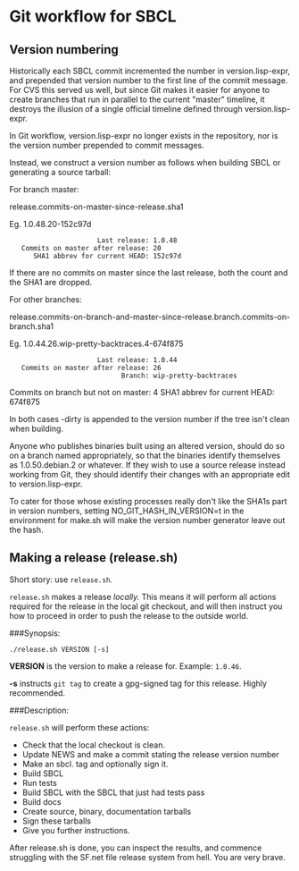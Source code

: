 # Git workflow for SBCL

## Version numbering

Historically each SBCL commit incremented the number in
version.lisp-expr, and prepended that version number to the first line
of the commit message. For CVS this served us well, but since Git
makes it easier for anyone to create branches that run in parallel to
the current "master" timeline, it destroys the illusion of a single
official timeline defined through version.lisp-expr.

In Git workflow, version.lisp-expr no longer exists in the repository,
nor is the version number prepended to commit messages.

Instead, we construct a version number as follows when building SBCL
or generating a source tarball:

For branch master:

  release.commits-on-master-since-release.sha1

  Eg. 1.0.48.20-152c97d

                          Last release: 1.0.48
       Commits on master after release: 20
          SHA1 abbrev for current HEAD: 152c97d

  If there are no commits on master since the last release, both the
  count and the SHA1 are dropped.

For other branches:

  release.commits-on-branch-and-master-since-release.branch.commits-on-branch.sha1

  Eg. 1.0.44.26.wip-pretty-backtraces.4-674f875

                          Last release: 1.0.44
       Commits on master after release: 26
                                Branch: wip-pretty-backtraces
   Commits on branch but not on master: 4
          SHA1 abbrev for current HEAD: 674f875

In both cases -dirty is appended to the version number if the tree
isn't clean when building.

Anyone who publishes binaries built using an altered version, should
do so on a branch named appropriately, so that the binaries identify
themselves as 1.0.50.debian.2 or whatever. If they wish to use a
source release instead working from Git, they should identify their
changes with an appropriate edit to version.lisp-expr.

To cater for those whose existing processes really don't like the
SHA1s part in version numbers, setting NO_GIT_HASH_IN_VERSION=t in the
environment for make.sh will make the version number generator leave
out the hash.

## Making a release (release.sh)

Short story: use `release.sh`.

`release.sh` makes a release *locally.* This means it will perform all
actions required for the release in the local git checkout, and will
then instruct you how to proceed in order to push the release to the
outside world.

###Synopsis:

    ./release.sh VERSION [-s]

**VERSION** is the version to make a release for. Example: `1.0.46`.

**-s** instructs `git tag` to create a gpg-signed tag for this
release. Highly recommended.

###Description:

`release.sh` will perform these actions:

* Check that the local checkout is clean.
* Update NEWS and make a commit stating the release version number
* Make an sbcl.<VERSION> tag and optionally sign it.
* Build SBCL
* Run tests
* Build SBCL with the SBCL that just had tests pass
* Build docs
* Create source, binary, documentation tarballs
* Sign these tarballs
* Give you further instructions.

After release.sh is done, you can inspect the results, and commence
struggling with the SF.net file release system from hell. You are very
brave.
